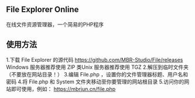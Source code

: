 ## File Explorer Online ##
在线文件资源管理器，一个简易的PHP程序
## 使用方法 ##
1.下载 File Explorer 的源代码 https://github.com/MBR-Studio/File/releases
  Windows 服务器推荐使用 ZIP 
  类Unix 服务器推荐使用 TGZ
2.解压到临时文件夹（不要放在网站目录！）
3.编辑 File.php ，设置你的文件管理器标题、用户名和密码
4.将 File.php 和 System 文件夹移动至你要管理的网站根目录
5.访问你的网站即可使用，例如： https://mbrjun.cn/file.php
